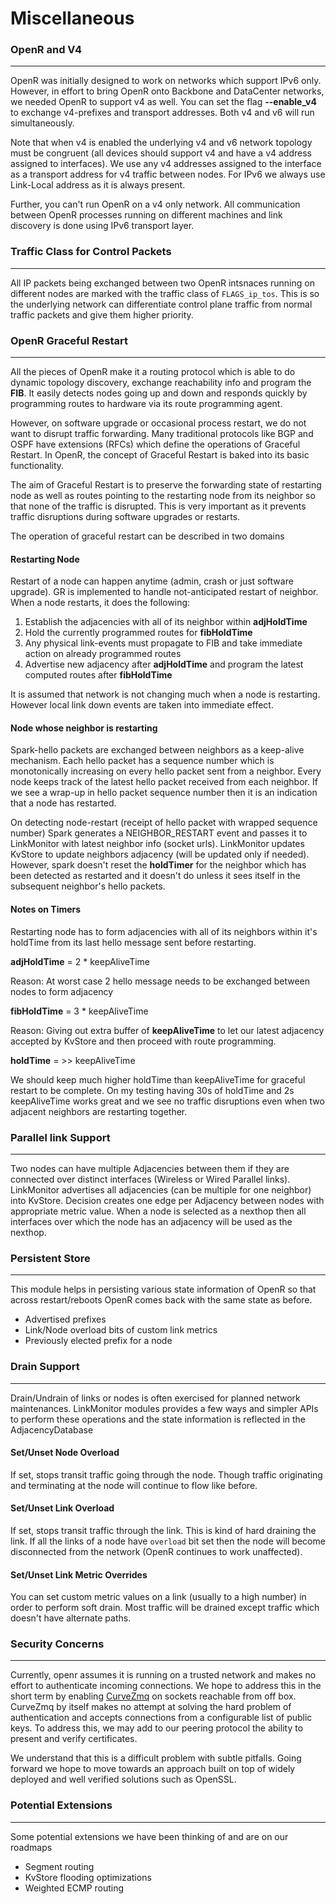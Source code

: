 # Miscellaneous

### OpenR and V4

---

OpenR was initially designed to work on networks which support IPv6 only.
However, in effort to bring OpenR onto Backbone and DataCenter networks, we
needed OpenR to support v4 as well. You can set the flag **--enable_v4** to
exchange v4-prefixes and transport addresses. Both v4 and v6 will run
simultaneously.

Note that when v4 is enabled the underlying v4 and v6 network topology must be
congruent (all devices should support v4 and have a v4 address assigned to
interfaces). We use any v4 addresses assigned to the interface as a transport
address for v4 traffic between nodes. For IPv6 we always use Link-Local address
as it is always present.

Further, you can't run OpenR on a v4 only network. All communication between
OpenR processes running on different machines and link discovery is done using
IPv6 transport layer.

### Traffic Class for Control Packets

---

All IP packets being exchanged between two OpenR intsnaces running on different
nodes are marked with the traffic class of `FLAGS_ip_tos`. This is so the
underlying network can differentiate control plane traffic from normal traffic
packets and give them higher priority.

### OpenR Graceful Restart

---

All the pieces of OpenR make it a routing protocol which is able to do dynamic
topology discovery, exchange reachability info and program the **FIB**. It
easily detects nodes going up and down and responds quickly by programming
routes to hardware via its route programming agent.

However, on software upgrade or occasional process restart, we do not want to
disrupt traffic forwarding. Many traditional protocols like BGP and OSPF have
extensions (RFCs) which define the operations of Graceful Restart. In OpenR, the
concept of Graceful Restart is baked into its basic functionality.

The aim of Graceful Restart is to preserve the forwarding state of restarting
node as well as routes pointing to the restarting node from its neighbor so that
none of the traffic is disrupted. This is very important as it prevents traffic
disruptions during software upgrades or restarts.

The operation of graceful restart can be described in two domains

#### Restarting Node

Restart of a node can happen anytime (admin, crash or just software upgrade). GR
is implemented to handle not-anticipated restart of neighbor. When a node
restarts, it does the following:

1. Establish the adjacencies with all of its neighbor within **adjHoldTime**
2. Hold the currently programmed routes for **fibHoldTime**
3. Any physical link-events must propagate to FIB and take immediate action on
   already programmed routes
4. Advertise new adjacency after **adjHoldTime** and program the latest computed
   routes after **fibHoldTime**

It is assumed that network is not changing much when a node is restarting.
However local link down events are taken into immediate effect.

#### Node whose neighbor is restarting

Spark-hello packets are exchanged between neighbors as a keep-alive mechanism.
Each hello packet has a sequence number which is monotonically increasing on
every hello packet sent from a neighbor. Every node keeps track of the latest
hello packet received from each neighbor. If we see a wrap-up in hello packet
sequence number then it is an indication that a node has restarted.

On detecting node-restart (receipt of hello packet with wrapped sequence number)
Spark generates a NEIGHBOR_RESTART event and passes it to LinkMonitor with
latest neighbor info (socket urls). LinkMonitor updates KvStore to update
neighbors adjacency (will be updated only if needed). However, spark doesn't
reset the **holdTimer** for the neighbor which has been detected as restarted
and it doesn't do unless it sees itself in the subsequent neighbor's hello
packets.

#### Notes on Timers

Restarting node has to form adjacencies with all of its neighbors within it's
holdTime from its last hello message sent before restarting.

**adjHoldTime** = 2 \* keepAliveTime

Reason: At worst case 2 hello message needs to be exchanged between nodes to
form adjacency

**fibHoldTime** = 3 \* keepAliveTime

Reason: Giving out extra buffer of **keepAliveTime** to let our latest adjacency
accepted by KvStore and then proceed with route programming.

**holdTime** = >> keepAliveTime

We should keep much higher holdTime than keepAliveTime for graceful restart to
be complete. On my testing having 30s of holdTime and 2s keepAliveTime works
great and we see no traffic disruptions even when two adjacent neighbors are
restarting together.

### Parallel link Support

---

Two nodes can have multiple Adjacencies between them if they are connected over
distinct interfaces (Wireless or Wired Parallel links). LinkMonitor advertises
all adjacencies (can be multiple for one neighbor) into KvStore. Decision
creates one edge per Adjacency between nodes with appropriate metric value. When
a node is selected as a nexthop then all interfaces over which the node has an
adjacency will be used as the nexthop.

### Persistent Store

---

This module helps in persisting various state information of OpenR so that
across restart/reboots OpenR comes back with the same state as before.

- Advertised prefixes
- Link/Node overload bits of custom link metrics
- Previously elected prefix for a node

### Drain Support

---

Drain/Undrain of links or nodes is often exercised for planned network
maintenances. LinkMonitor modules provides a few ways and simpler APIs to
perform these operations and the state information is reflected in the
AdjacencyDatabase

#### Set/Unset Node Overload

If set, stops transit traffic going through the node. Though traffic originating
and terminating at the node will continue to flow like before.

#### Set/Unset Link Overload

If set, stops transit traffic through the link. This is kind of hard draining
the link. If all the links of a node have `overload` bit set then the node will
become disconnected from the network (OpenR continues to work unaffected).

#### Set/Unset Link Metric Overrides

You can set custom metric values on a link (usually to a high number) in order
to perform soft drain. Most traffic will be drained except traffic which doesn't
have alternate paths.

### Security Concerns

---

Currently, openr assumes it is running on a trusted network and makes no effort
to authenticate incoming connections. We hope to address this in the short term
by enabling [CurveZmq](http://curvezmq.org/) on sockets reachable from off box.
CurveZmq by itself makes no attempt at solving the hard problem of
authentication and accepts connections from a configurable list of public keys.
To address this, we may add to our peering protocol the ability to present and
verify certificates.

We understand that this is a difficult problem with subtle pitfalls. Going
forward we hope to move towards an approach built on top of widely deployed and
well verified solutions such as OpenSSL.

### Potential Extensions

---

Some potential extensions we have been thinking of and are on our roadmaps

- Segment routing
- KvStore flooding optimizations
- Weighted ECMP routing
